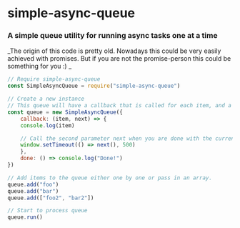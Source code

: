 # simple-async-queue

### A simple queue utility for running async tasks one at a time

_The origin of this code is pretty old. Nowadays this could be very easily achieved with promises. But if you are not the promise-person this could be something for you :) _

```javascript	
// Require simple-async-queue
const SimpleAsyncQueue = require("simple-async-queue")

// Create a new instance
// This queue will have a callback that is called for each item, and a done function for when all items has been processed.
const queue = new SimpleAsyncQueue({
    callback: (item, next) => {
	console.log(item)

	// Call the second parameter next when you are done with the current item to continue with the next.
	window.setTimeout(() => next(), 500)
    },
    done: () => console.log("Done!")
})

// Add items to the queue either one by one or pass in an array.
queue.add("foo")
queue.add("bar") 
queue.add(["foo2", "bar2"])

// Start to process queue
queue.run()
```
